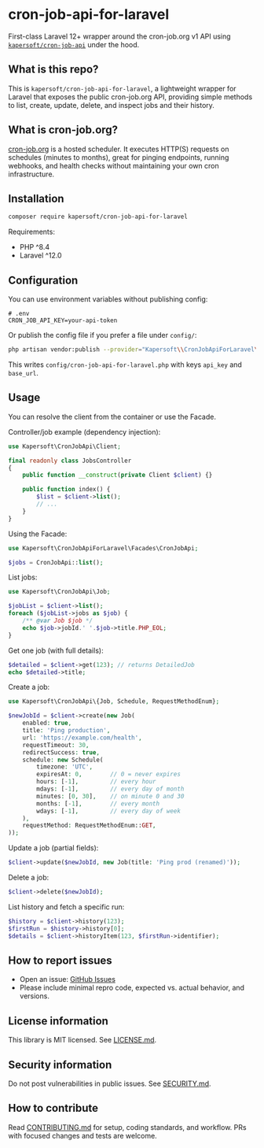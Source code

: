 # cron-job-api-for-laravel

First-class Laravel 12+ wrapper around the cron-job.org v1 API using [`kapersoft/cron-job-api`](https://github.com/kapersoft/cron-job-api) under the hood.

## What is this repo?

This is `kapersoft/cron-job-api-for-laravel`, a lightweight wrapper for Laravel that exposes the public cron-job.org API, providing simple methods to list, create, update, delete, and inspect jobs and their history.

## What is cron-job.org?

[cron-job.org](https://cron-job.org) is a hosted scheduler. It executes HTTP(S) requests on schedules (minutes to months), great for pinging endpoints, running webhooks, and health checks without maintaining your own cron infrastructure.

## Installation

```bash
composer require kapersoft/cron-job-api-for-laravel
```

Requirements:

- PHP ^8.4
- Laravel ^12.0

## Configuration

You can use environment variables without publishing config:

```dotenv
# .env
CRON_JOB_API_KEY=your-api-token
```

Or publish the config file if you prefer a file under `config/`:

```bash
php artisan vendor:publish --provider="Kapersoft\\CronJobApiForLaravel\\CronJobApiServiceProvider"
```

This writes `config/cron-job-api-for-laravel.php` with keys `api_key` and `base_url`.

## Usage

You can resolve the client from the container or use the Facade.

Controller/job example (dependency injection):

```php
use Kapersoft\CronJobApi\Client;

final readonly class JobsController
{
    public function __construct(private Client $client) {}

    public function index() {
        $list = $client->list();
        // ...
    }
}
```

Using the Facade:

```php
use Kapersoft\CronJobApiForLaravel\Facades\CronJobApi;

$jobs = CronJobApi::list();
```

List jobs:

```php
use Kapersoft\CronJobApi\Job;

$jobList = $client->list();
foreach ($jobList->jobs as $job) {
    /** @var Job $job */
    echo $job->jobId.' '.$job->title.PHP_EOL;
}
```

Get one job (with full details):

```php
$detailed = $client->get(123); // returns DetailedJob
echo $detailed->title;
```

Create a job:

```php
use Kapersoft\CronJobApi\{Job, Schedule, RequestMethodEnum};

$newJobId = $client->create(new Job(
    enabled: true,
    title: 'Ping production',
    url: 'https://example.com/health',
    requestTimeout: 30,
    redirectSuccess: true,
    schedule: new Schedule(
        timezone: 'UTC',
        expiresAt: 0,        // 0 = never expires
        hours: [-1],         // every hour
        mdays: [-1],         // every day of month
        minutes: [0, 30],    // on minute 0 and 30
        months: [-1],        // every month
        wdays: [-1],         // every day of week
    ),
    requestMethod: RequestMethodEnum::GET,
));
```

Update a job (partial fields):

```php
$client->update($newJobId, new Job(title: 'Ping prod (renamed)'));
```

Delete a job:

```php
$client->delete($newJobId);
```

List history and fetch a specific run:

```php
$history = $client->history(123);
$firstRun = $history->history[0];
$details = $client->historyItem(123, $firstRun->identifier);
```

## How to report issues

- Open an issue: [GitHub Issues](https://github.com/kapersoft/cron-job-api-for-laravel/issues)
- Please include minimal repro code, expected vs. actual behavior, and versions.

## License information

This library is MIT licensed. See [LICENSE.md](LICENSE.md).

## Security information

Do not post vulnerabilities in public issues. See [SECURITY.md](SECURITY.md).

## How to contribute

Read [CONTRIBUTING.md](CONTRIBUTING.md) for setup, coding standards, and workflow. PRs with focused changes and tests are welcome.
